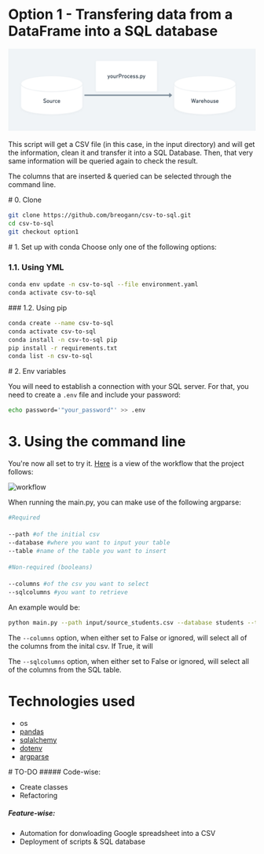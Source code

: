 # Option 1 - Transfering data from a DataFrame into a SQL database

![schema](imgs/readme-option1.png)

This script will get a CSV file (in this case, in the input directory) and will get the information, clean it and transfer it into a SQL Database. Then, that very same information will be queried again to check the result.

The columns that are inserted & queried can be selected through the command line. 

# 0. Clone

```bash
git clone https://github.com/breogann/csv-to-sql.git
cd csv-to-sql
git checkout option1
````
# 1. Set up with conda
Choose only one of the following options:
### 1.1. Using YML
```bash
conda env update -n csv-to-sql --file environment.yaml
conda activate csv-to-sql
```
### 1.2. Using pip

```bash
conda create --name csv-to-sql
conda activate csv-to-sql
conda install -n csv-to-sql pip
pip install -r requirements.txt
conda list -n csv-to-sql
```
# 2. Env variables

You will need to establish a connection with your SQL server. For that, you need to create a `.env` file and include your password:

```bash
echo password='"your_password"' >> .env
``` 
# 3. Using the command line

You're now all set to try it. [Here](https://whimsical.com/csv-to-sql-4Cg4d2QF4jhMfiYJ8Do9Cv) is a view of the workflow that the project follows:


![workflow]("imgs/whimsical.png")

When running the main.py, you can make use of the following argparse:

```bash
#Required

--path #of the initial csv
--database #where you want to input your table
--table #name of the table you want to insert

#Non-required (booleans)

--columns #of the csv you want to select
--sqlcolumns #you want to retrieve
```

An example would be:
```bash
python main.py --path input/source_students.csv --database students --table warehouse_students --columns False --sqlcolumns False
```

The `--columns` option, when either set to False or ignored, will select all of the columns from the inital csv. If True, it will 

The `--sqlcolumns` option, when either set to False or ignored, will select all of the columns from the SQL table.

# Technologies used
- os
- [pandas](https://pypi.org/project/pandas/)
- [sqlalchemy](https://pypi.org/project/SQLAlchemy/)
- [dotenv](https://pypi.org/project/dotenv/)
- [argparse](https://pypi.org/project/argparse/)

# TO-DO
##### Code-wise:
- Create classes
- Refactoring
##### Feature-wise:
- Automation for donwloading Google spreadsheet into a CSV
- Deployment of scripts & SQL database

